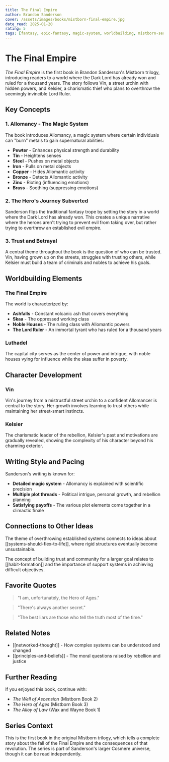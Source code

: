 ```yaml
---
title: The Final Empire
author: Brandon Sanderson
cover: /assets/images/books/mistborn-final-empire.jpg
date_read: 2025-01-20
rating: 5
tags: [fantasy, epic-fantasy, magic-system, worldbuilding, mistborn-series]
---
```


# The Final Empire

*The Final Empire* is the first book in Brandon Sanderson's Mistborn trilogy, introducing readers to a world where the Dark Lord has already won and ruled for a thousand years. The story follows Vin, a street urchin with hidden powers, and Kelsier, a charismatic thief who plans to overthrow the seemingly invincible Lord Ruler.

## Key Concepts

### 1. Allomancy - The Magic System

The book introduces Allomancy, a magic system where certain individuals can "burn" metals to gain supernatural abilities:

- **Pewter** - Enhances physical strength and durability
- **Tin** - Heightens senses
- **Steel** - Pushes on metal objects
- **Iron** - Pulls on metal objects
- **Copper** - Hides Allomantic activity
- **Bronze** - Detects Allomantic activity
- **Zinc** - Rioting (influencing emotions)
- **Brass** - Soothing (suppressing emotions)

### 2. The Hero's Journey Subverted

Sanderson flips the traditional fantasy trope by setting the story in a world where the Dark Lord has already won. This creates a unique narrative where the heroes aren't trying to prevent evil from taking over, but rather trying to overthrow an established evil empire.

### 3. Trust and Betrayal

A central theme throughout the book is the question of who can be trusted. Vin, having grown up on the streets, struggles with trusting others, while Kelsier must build a team of criminals and nobles to achieve his goals.

## Worldbuilding Elements

### The Final Empire

The world is characterized by:
- **Ashfalls** - Constant volcanic ash that covers everything
- **Skaa** - The oppressed working class
- **Noble Houses** - The ruling class with Allomantic powers
- **The Lord Ruler** - An immortal tyrant who has ruled for a thousand years

### Luthadel

The capital city serves as the center of power and intrigue, with noble houses vying for influence while the skaa suffer in poverty.

## Character Development

### Vin

Vin's journey from a mistrustful street urchin to a confident Allomancer is central to the story. Her growth involves learning to trust others while maintaining her street-smart instincts.

### Kelsier

The charismatic leader of the rebellion, Kelsier's past and motivations are gradually revealed, showing the complexity of his character beyond his charming exterior.

## Writing Style and Pacing

Sanderson's writing is known for:
- **Detailed magic system** - Allomancy is explained with scientific precision
- **Multiple plot threads** - Political intrigue, personal growth, and rebellion planning
- **Satisfying payoffs** - The various plot elements come together in a climactic finale

## Connections to Other Ideas

The theme of overthrowing established systems connects to ideas about [[systems-should-flex-to-life]], where rigid structures eventually become unsustainable.

The concept of building trust and community for a larger goal relates to [[habit-formation]] and the importance of support systems in achieving difficult objectives.

## Favorite Quotes

> "I am, unfortunately, the Hero of Ages."

> "There's always another secret."

> "The best liars are those who tell the truth most of the time."

## Related Notes

- [[networked-thought]] - How complex systems can be understood and changed
- [[principles-and-beliefs]] - The moral questions raised by rebellion and justice

## Further Reading

If you enjoyed this book, continue with:
- *The Well of Ascension* (Mistborn Book 2)
- *The Hero of Ages* (Mistborn Book 3)
- *The Alloy of Law* (Wax and Wayne Book 1)

## Series Context

This is the first book in the original Mistborn trilogy, which tells a complete story about the fall of the Final Empire and the consequences of that revolution. The series is part of Sanderson's larger Cosmere universe, though it can be read independently.
